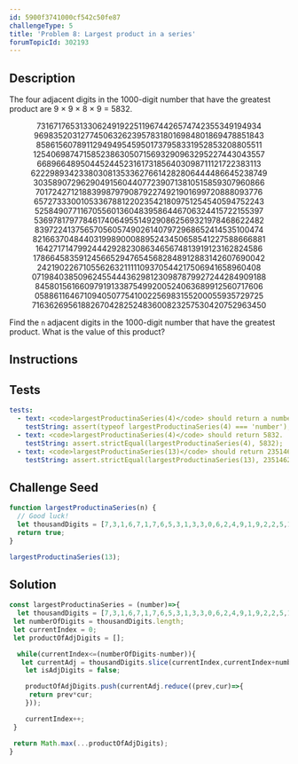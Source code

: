 ```yaml
---
id: 5900f3741000cf542c50fe87
challengeType: 5
title: 'Problem 8: Largest product in a series'
forumTopicId: 302193
---
```


## Description
<section id='description'>

The four adjacent digits in the 1000-digit number that have the greatest product are 9 × 9 × 8 × 9 = 5832.

<div style='text-align: center;'>73167176531330624919225119674426574742355349194934</div>
<div style='text-align: center;'>96983520312774506326239578318016984801869478851843</div>
<div style='text-align: center;'>85861560789112949495459501737958331952853208805511</div>
<div style='text-align: center;'>12540698747158523863050715693290963295227443043557</div>
<div style='text-align: center;'>66896648950445244523161731856403098711121722383113</div>
<div style='text-align: center;'>62229893423380308135336276614282806444486645238749</div>
<div style='text-align: center;'>30358907296290491560440772390713810515859307960866</div>
<div style='text-align: center;'>70172427121883998797908792274921901699720888093776</div>
<div style='text-align: center;'>65727333001053367881220235421809751254540594752243</div>
<div style='text-align: center;'>52584907711670556013604839586446706324415722155397</div>
<div style='text-align: center;'>53697817977846174064955149290862569321978468622482</div>
<div style='text-align: center;'>83972241375657056057490261407972968652414535100474</div>
<div style='text-align: center;'>82166370484403199890008895243450658541227588666881</div>
<div style='text-align: center;'>16427171479924442928230863465674813919123162824586</div>
<div style='text-align: center;'>17866458359124566529476545682848912883142607690042</div>
<div style='text-align: center;'>24219022671055626321111109370544217506941658960408</div>
<div style='text-align: center;'>07198403850962455444362981230987879927244284909188</div>
<div style='text-align: center;'>84580156166097919133875499200524063689912560717606</div>
<div style='text-align: center;'>05886116467109405077541002256983155200055935729725</div>
<div style='text-align: center;'>71636269561882670428252483600823257530420752963450</div>

Find the `n` adjacent digits in the 1000-digit number that have the greatest product. What is the value of this product?

</section>

## Instructions
<section id='instructions'>

</section>

## Tests
<section id='tests'>

```yml
tests:
  - text: <code>largestProductinaSeries(4)</code> should return a number.
    testString: assert(typeof largestProductinaSeries(4) === 'number');
  - text: <code>largestProductinaSeries(4)</code> should return 5832.
    testString: assert.strictEqual(largestProductinaSeries(4), 5832);
  - text: <code>largestProductinaSeries(13)</code> should return 23514624000.
    testString: assert.strictEqual(largestProductinaSeries(13), 23514624000);

```

</section>

## Challenge Seed
<section id='challengeSeed'>

<div id='js-seed'>

```js
function largestProductinaSeries(n) {
  // Good luck!
  let thousandDigits = [7,3,1,6,7,1,7,6,5,3,1,3,3,0,6,2,4,9,1,9,2,2,5,1,1,9,6,7,4,4,2,6,5,7,4,7,4,2,3,5,5,3,4,9,1,9,4,9,3,4,9,6,9,8,3,5,2,0,3,1,2,7,7,4,5,0,6,3,2,6,2,3,9,5,7,8,3,1,8,0,1,6,9,8,4,8,0,1,8,6,9,4,7,8,8,5,1,8,4,3,8,5,8,6,1,5,6,0,7,8,9,1,1,2,9,4,9,4,9,5,4,5,9,5,0,1,7,3,7,9,5,8,3,3,1,9,5,2,8,5,3,2,0,8,8,0,5,5,1,1,1,2,5,4,0,6,9,8,7,4,7,1,5,8,5,2,3,8,6,3,0,5,0,7,1,5,6,9,3,2,9,0,9,6,3,2,9,5,2,2,7,4,4,3,0,4,3,5,5,7,6,6,8,9,6,6,4,8,9,5,0,4,4,5,2,4,4,5,2,3,1,6,1,7,3,1,8,5,6,4,0,3,0,9,8,7,1,1,1,2,1,7,2,2,3,8,3,1,1,3,6,2,2,2,9,8,9,3,4,2,3,3,8,0,3,0,8,1,3,5,3,3,6,2,7,6,6,1,4,2,8,2,8,0,6,4,4,4,4,8,6,6,4,5,2,3,8,7,4,9,3,0,3,5,8,9,0,7,2,9,6,2,9,0,4,9,1,5,6,0,4,4,0,7,7,2,3,9,0,7,1,3,8,1,0,5,1,5,8,5,9,3,0,7,9,6,0,8,6,6,7,0,1,7,2,4,2,7,1,2,1,8,8,3,9,9,8,7,9,7,9,0,8,7,9,2,2,7,4,9,2,1,9,0,1,6,9,9,7,2,0,8,8,8,0,9,3,7,7,6,6,5,7,2,7,3,3,3,0,0,1,0,5,3,3,6,7,8,8,1,2,2,0,2,3,5,4,2,1,8,0,9,7,5,1,2,5,4,5,4,0,5,9,4,7,5,2,2,4,3,5,2,5,8,4,9,0,7,7,1,1,6,7,0,5,5,6,0,1,3,6,0,4,8,3,9,5,8,6,4,4,6,7,0,6,3,2,4,4,1,5,7,2,2,1,5,5,3,9,7,5,3,6,9,7,8,1,7,9,7,7,8,4,6,1,7,4,0,6,4,9,5,5,1,4,9,2,9,0,8,6,2,5,6,9,3,2,1,9,7,8,4,6,8,6,2,2,4,8,2,8,3,9,7,2,2,4,1,3,7,5,6,5,7,0,5,6,0,5,7,4,9,0,2,6,1,4,0,7,9,7,2,9,6,8,6,5,2,4,1,4,5,3,5,1,0,0,4,7,4,8,2,1,6,6,3,7,0,4,8,4,4,0,3,1,9,9,8,9,0,0,0,8,8,9,5,2,4,3,4,5,0,6,5,8,5,4,1,2,2,7,5,8,8,6,6,6,8,8,1,1,6,4,2,7,1,7,1,4,7,9,9,2,4,4,4,2,9,2,8,2,3,0,8,6,3,4,6,5,6,7,4,8,1,3,9,1,9,1,2,3,1,6,2,8,2,4,5,8,6,1,7,8,6,6,4,5,8,3,5,9,1,2,4,5,6,6,5,2,9,4,7,6,5,4,5,6,8,2,8,4,8,9,1,2,8,8,3,1,4,2,6,0,7,6,9,0,0,4,2,2,4,2,1,9,0,2,2,6,7,1,0,5,5,6,2,6,3,2,1,1,1,1,1,0,9,3,7,0,5,4,4,2,1,7,5,0,6,9,4,1,6,5,8,9,6,0,4,0,8,0,7,1,9,8,4,0,3,8,5,0,9,6,2,4,5,5,4,4,4,3,6,2,9,8,1,2,3,0,9,8,7,8,7,9,9,2,7,2,4,4,2,8,4,9,0,9,1,8,8,8,4,5,8,0,1,5,6,1,6,6,0,9,7,9,1,9,1,3,3,8,7,5,4,9,9,2,0,0,5,2,4,0,6,3,6,8,9,9,1,2,5,6,0,7,1,7,6,0,6,0,5,8,8,6,1,1,6,4,6,7,1,0,9,4,0,5,0,7,7,5,4,1,0,0,2,2,5,6,9,8,3,1,5,5,2,0,0,0,5,5,9,3,5,7,2,9,7,2,5,7,1,6,3,6,2,6,9,5,6,1,8,8,2,6,7,0,4,2,8,2,5,2,4,8,3,6,0,0,8,2,3,2,5,7,5,3,0,4,2,0,7,5,2,9,6,3,4,5,0];
  return true;
}

largestProductinaSeries(13);
```

</div>



</section>

## Solution
<section id='solution'>


```js
const largestProductinaSeries = (number)=>{
  let thousandDigits = [7,3,1,6,7,1,7,6,5,3,1,3,3,0,6,2,4,9,1,9,2,2,5,1,1,9,6,7,4,4,2,6,5,7,4,7,4,2,3,5,5,3,4,9,1,9,4,9,3,4,9,6,9,8,3,5,2,0,3,1,2,7,7,4,5,0,6,3,2,6,2,3,9,5,7,8,3,1,8,0,1,6,9,8,4,8,0,1,8,6,9,4,7,8,8,5,1,8,4,3,8,5,8,6,1,5,6,0,7,8,9,1,1,2,9,4,9,4,9,5,4,5,9,5,0,1,7,3,7,9,5,8,3,3,1,9,5,2,8,5,3,2,0,8,8,0,5,5,1,1,1,2,5,4,0,6,9,8,7,4,7,1,5,8,5,2,3,8,6,3,0,5,0,7,1,5,6,9,3,2,9,0,9,6,3,2,9,5,2,2,7,4,4,3,0,4,3,5,5,7,6,6,8,9,6,6,4,8,9,5,0,4,4,5,2,4,4,5,2,3,1,6,1,7,3,1,8,5,6,4,0,3,0,9,8,7,1,1,1,2,1,7,2,2,3,8,3,1,1,3,6,2,2,2,9,8,9,3,4,2,3,3,8,0,3,0,8,1,3,5,3,3,6,2,7,6,6,1,4,2,8,2,8,0,6,4,4,4,4,8,6,6,4,5,2,3,8,7,4,9,3,0,3,5,8,9,0,7,2,9,6,2,9,0,4,9,1,5,6,0,4,4,0,7,7,2,3,9,0,7,1,3,8,1,0,5,1,5,8,5,9,3,0,7,9,6,0,8,6,6,7,0,1,7,2,4,2,7,1,2,1,8,8,3,9,9,8,7,9,7,9,0,8,7,9,2,2,7,4,9,2,1,9,0,1,6,9,9,7,2,0,8,8,8,0,9,3,7,7,6,6,5,7,2,7,3,3,3,0,0,1,0,5,3,3,6,7,8,8,1,2,2,0,2,3,5,4,2,1,8,0,9,7,5,1,2,5,4,5,4,0,5,9,4,7,5,2,2,4,3,5,2,5,8,4,9,0,7,7,1,1,6,7,0,5,5,6,0,1,3,6,0,4,8,3,9,5,8,6,4,4,6,7,0,6,3,2,4,4,1,5,7,2,2,1,5,5,3,9,7,5,3,6,9,7,8,1,7,9,7,7,8,4,6,1,7,4,0,6,4,9,5,5,1,4,9,2,9,0,8,6,2,5,6,9,3,2,1,9,7,8,4,6,8,6,2,2,4,8,2,8,3,9,7,2,2,4,1,3,7,5,6,5,7,0,5,6,0,5,7,4,9,0,2,6,1,4,0,7,9,7,2,9,6,8,6,5,2,4,1,4,5,3,5,1,0,0,4,7,4,8,2,1,6,6,3,7,0,4,8,4,4,0,3,1,9,9,8,9,0,0,0,8,8,9,5,2,4,3,4,5,0,6,5,8,5,4,1,2,2,7,5,8,8,6,6,6,8,8,1,1,6,4,2,7,1,7,1,4,7,9,9,2,4,4,4,2,9,2,8,2,3,0,8,6,3,4,6,5,6,7,4,8,1,3,9,1,9,1,2,3,1,6,2,8,2,4,5,8,6,1,7,8,6,6,4,5,8,3,5,9,1,2,4,5,6,6,5,2,9,4,7,6,5,4,5,6,8,2,8,4,8,9,1,2,8,8,3,1,4,2,6,0,7,6,9,0,0,4,2,2,4,2,1,9,0,2,2,6,7,1,0,5,5,6,2,6,3,2,1,1,1,1,1,0,9,3,7,0,5,4,4,2,1,7,5,0,6,9,4,1,6,5,8,9,6,0,4,0,8,0,7,1,9,8,4,0,3,8,5,0,9,6,2,4,5,5,4,4,4,3,6,2,9,8,1,2,3,0,9,8,7,8,7,9,9,2,7,2,4,4,2,8,4,9,0,9,1,8,8,8,4,5,8,0,1,5,6,1,6,6,0,9,7,9,1,9,1,3,3,8,7,5,4,9,9,2,0,0,5,2,4,0,6,3,6,8,9,9,1,2,5,6,0,7,1,7,6,0,6,0,5,8,8,6,1,1,6,4,6,7,1,0,9,4,0,5,0,7,7,5,4,1,0,0,2,2,5,6,9,8,3,1,5,5,2,0,0,0,5,5,9,3,5,7,2,9,7,2,5,7,1,6,3,6,2,6,9,5,6,1,8,8,2,6,7,0,4,2,8,2,5,2,4,8,3,6,0,0,8,2,3,2,5,7,5,3,0,4,2,0,7,5,2,9,6,3,4,5,0];
 let numberOfDigits = thousandDigits.length;
 let currentIndex = 0;
 let productOfAdjDigits = [];

  while(currentIndex<=(numberOfDigits-number)){
   let currentAdj = thousandDigits.slice(currentIndex,currentIndex+number);
    let isAdjDigits = false;

    productOfAdjDigits.push(currentAdj.reduce((prev,cur)=>{
     return prev*cur;
    }));

    currentIndex++;
 }

 return Math.max(...productOfAdjDigits);
}
```

</section>
